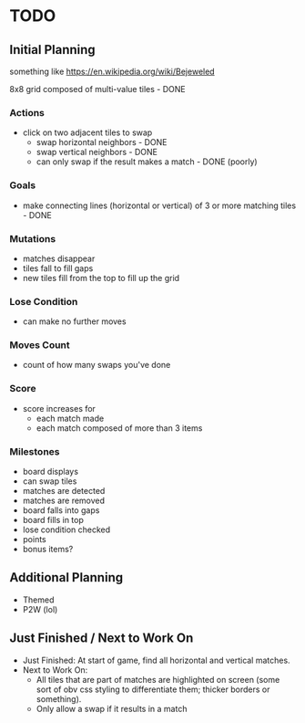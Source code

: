 # TODO

## Initial Planning

something like https://en.wikipedia.org/wiki/Bejeweled

8x8 grid composed of multi-value tiles - DONE

### Actions

* click on two adjacent tiles to swap
  * swap horizontal neighbors - DONE
  * swap vertical neighbors - DONE
  * can only swap if the result makes a match - DONE (poorly)

### Goals

* make connecting lines (horizontal or vertical) of 3 or more matching tiles - DONE

### Mutations

* matches disappear
* tiles fall to fill gaps
* new tiles fill from the top to fill up the grid

### Lose Condition

* can make no further moves

### Moves Count

* count of how many swaps you've done

### Score

* score increases for
  * each match made
  * each match composed of more than 3 items

### Milestones

* board displays
* can swap tiles
* matches are detected
* matches are removed
* board falls into gaps
* board fills in top
* lose condition checked
* points
* bonus items?

## Additional Planning

* Themed
* P2W (lol)

## Just Finished / Next to Work On

* Just Finished: At start of game, find all horizontal and vertical matches.
* Next to Work On:
  * All tiles that are part of matches are highlighted on screen (some sort of obv css styling to differentiate them; thicker borders or something).
  * Only allow a swap if it results in a match
